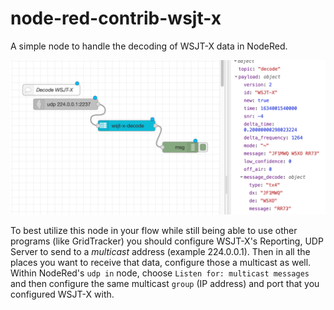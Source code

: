 # node-red-contrib-wsjt-x

A simple node to handle the decoding of WSJT-X data in NodeRed.

![Example NodeRed Flow](wsjtx-decoder.png)

To best utilize this node in your flow while still being able to use other
programs (like GridTracker) you should configure WSJT-X's Reporting, UDP Server
to send to a *multicast* address (example 224.0.0.1). Then in all the places 
you want to receive that data, configure those a multicast as well. Within 
NodeRed's `udp in` node, choose `Listen for: multicast messages` and then
configure the same multicast `group` (IP address) and port that you configured
WSJT-X with.


